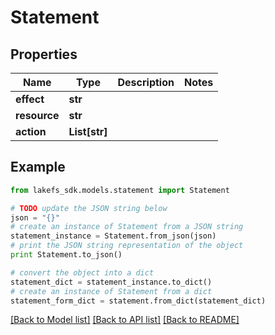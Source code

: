# Statement


## Properties

Name | Type | Description | Notes
------------ | ------------- | ------------- | -------------
**effect** | **str** |  | 
**resource** | **str** |  | 
**action** | **List[str]** |  | 

## Example

```python
from lakefs_sdk.models.statement import Statement

# TODO update the JSON string below
json = "{}"
# create an instance of Statement from a JSON string
statement_instance = Statement.from_json(json)
# print the JSON string representation of the object
print Statement.to_json()

# convert the object into a dict
statement_dict = statement_instance.to_dict()
# create an instance of Statement from a dict
statement_form_dict = statement.from_dict(statement_dict)
```
[[Back to Model list]](../README.md#documentation-for-models) [[Back to API list]](../README.md#documentation-for-api-endpoints) [[Back to README]](../README.md)


